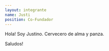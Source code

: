 ```yaml
---
layout: integrante    
name: Justi
position: Co-Fundador
---
```


Hola! Soy Justino.
Cervecero de alma y panza.

Saludos!
